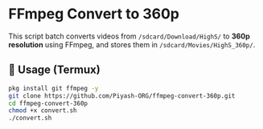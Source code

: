 # FFmpeg Convert to 360p

This script batch converts videos from `/sdcard/Download/HighS/` to **360p resolution** using FFmpeg, and stores them in `/sdcard/Movies/HighS_360p/`.

## 🔧 Usage (Termux)
```bash
pkg install git ffmpeg -y
git clone https://github.com/Piyash-ORG/ffmpeg-convert-360p.git
cd ffmpeg-convert-360p
chmod +x convert.sh
./convert.sh
